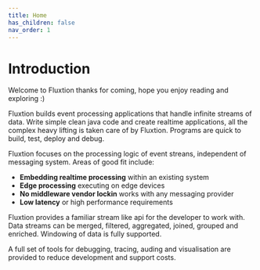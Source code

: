 ```yaml
---
title: Home
has_children: false
nav_order: 1
---
```


# Introduction
Welcome to Fluxtion thanks for coming, hope you enjoy reading and exploring :) 

Fluxtion builds event processing applications that handle infinite streams of data. Write simple clean java code and create realtime applications, all the complex heavy lifting is taken care of by Fluxtion. Programs are quick to build, test, deploy and debug.

Fluxtion focuses on the processing logic of event streans, independent of messaging system. Areas of good fit include:

-  **Embedding realtime processing** within an existing system
-  **Edge processing** executing on edge devices
-  **No middleware vendor lockin** works with any messaging provider
-  **Low latency** or high performance requirements

Fluxtion provides a familiar stream like api for the developer to work with. Data streams can be merged, filtered, aggregated, joined, grouped and enriched. Windowing of data is fully supported.

A full set of tools for debugging, tracing, auding and visualisation are provided to reduce development and support costs.




